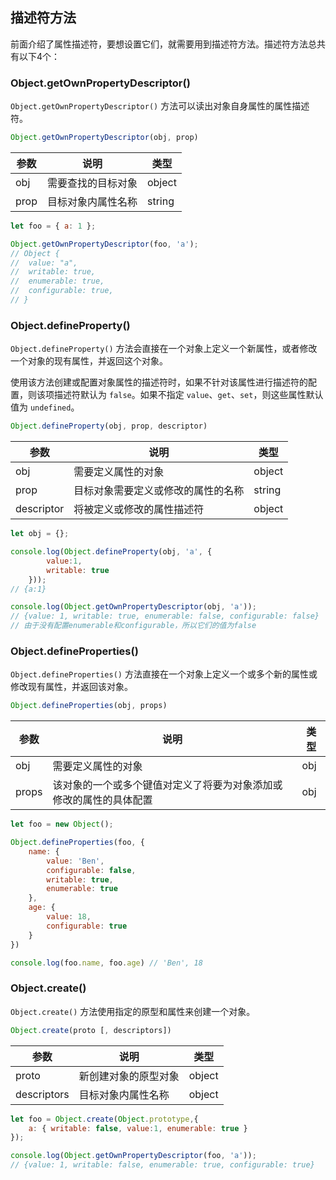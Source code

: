 ## 描述符方法

前面介绍了属性描述符，要想设置它们，就需要用到描述符方法。描述符方法总共有以下4个：

### Object.getOwnPropertyDescriptor()

`Object.getOwnPropertyDescriptor()` 方法可以读出对象自身属性的属性描述符。

```js
Object.getOwnPropertyDescriptor(obj, prop)
```

| 参数 | 说明               | 类型   |
| ---- | ------------------ | ------ |
| obj  | 需要查找的目标对象 | object |
| prop | 目标对象内属性名称 | string |

```javascript
let foo = { a: 1 };

Object.getOwnPropertyDescriptor(foo, 'a');
// Object {
// 	value: "a",
// 	writable: true,
// 	enumerable: true,
// 	configurable: true,
// }
```

### Object.defineProperty()

`Object.defineProperty()` 方法会直接在一个对象上定义一个新属性，或者修改一个对象的现有属性，并返回这个对象。

使用该方法创建或配置对象属性的描述符时，如果不针对该属性进行描述符的配置，则该项描述符默认为 `false`。如果不指定 `value`、`get`、`set`，则这些属性默认值为 `undefined`。

```js
Object.defineProperty(obj, prop, descriptor)
```

| 参数       | 说明                               | 类型   |
| ---------- | ---------------------------------- | ------ |
| obj        | 需要定义属性的对象                 | object |
| prop       | 目标对象需要定义或修改的属性的名称 | string |
| descriptor | 将被定义或修改的属性描述符         | object |

```javascript
let obj = {};

console.log(Object.defineProperty(obj, 'a', {
        value:1,
        writable: true
    }));
// {a:1}

console.log(Object.getOwnPropertyDescriptor(obj, 'a'));
// {value: 1, writable: true, enumerable: false, configurable: false}
// 由于没有配置enumerable和configurable，所以它们的值为false
```

### Object.defineProperties()

`Object.defineProperties()` 方法直接在一个对象上定义一个或多个新的属性或修改现有属性，并返回该对象。

```js
Object.defineProperties(obj, props)
```

| 参数  | 说明                                                         | 类型 |
| ----- | ------------------------------------------------------------ | ---- |
| obj   | 需要定义属性的对象                                           | obj  |
| props | 该对象的一个或多个键值对定义了将要为对象添加或修改的属性的具体配置 | obj  |

```javascript
let foo = new Object();

Object.defineProperties(foo, {
    name: {
        value: 'Ben',
        configurable: false,
        writable: true,
        enumerable: true
    },
    age: {
        value: 18,
        configurable: true
    }
})

console.log(foo.name, foo.age) // 'Ben', 18
```

### Object.create()

`Object.create()` 方法使用指定的原型和属性来创建一个对象。

```js
Object.create(proto [, descriptors])
```

| 参数        | 说明                 | 类型   |
| ----------- | -------------------- | ------ |
| proto       | 新创建对象的原型对象 | object |
| descriptors | 目标对象内属性名称   | object |

```javascript
let foo = Object.create(Object.prototype,{
    a: { writable: false, value:1, enumerable: true }
});

console.log(Object.getOwnPropertyDescriptor(foo, 'a'));
// {value: 1, writable: false, enumerable: true, configurable: true}
```

